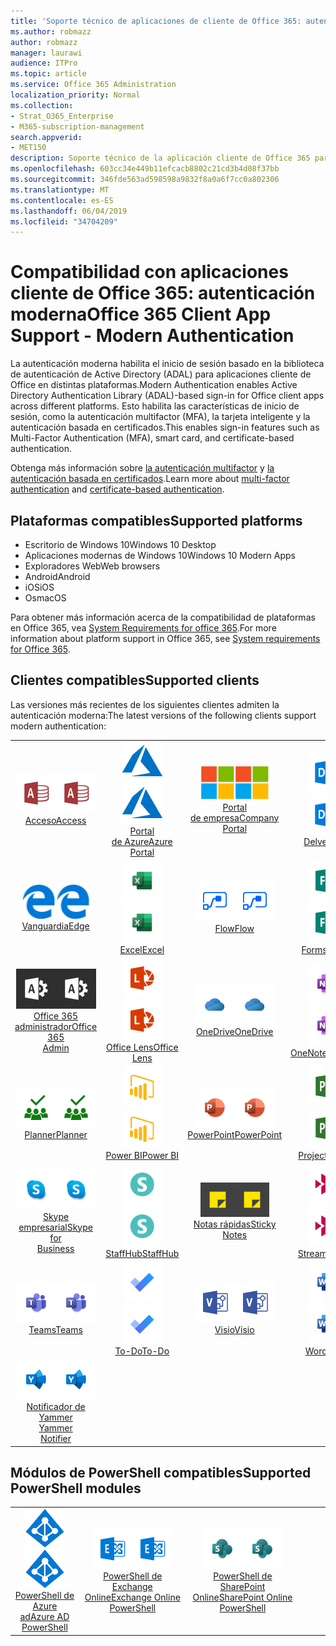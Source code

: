 ```yaml
---
title: 'Soporte técnico de aplicaciones de cliente de Office 365: autenticación moderna'
ms.author: robmazz
author: robmazz
manager: laurawi
audience: ITPro
ms.topic: article
ms.service: Office 365 Administration
localization_priority: Normal
ms.collection:
- Strat_O365_Enterprise
- M365-subscription-management
search.appverid:
- MET150
description: Soporte técnico de la aplicación cliente de Office 365 para la autenticación moderna.
ms.openlocfilehash: 603cc34e449b11efcacb8802c21cd3b4d08f37bb
ms.sourcegitcommit: 346fde563ad598598a9832f8a0a6f7cc0a802306
ms.translationtype: MT
ms.contentlocale: es-ES
ms.lasthandoff: 06/04/2019
ms.locfileid: "34704209"
---
```

# <a name="office-365-client-app-support---modern-authentication"></a><span data-ttu-id="871fe-103">Compatibilidad con aplicaciones cliente de Office 365: autenticación moderna</span><span class="sxs-lookup"><span data-stu-id="871fe-103">Office 365 Client App Support - Modern Authentication</span></span>

<span data-ttu-id="871fe-104">La autenticación moderna habilita el inicio de sesión basado en la biblioteca de autenticación de Active Directory (ADAL) para aplicaciones cliente de Office en distintas plataformas.</span><span class="sxs-lookup"><span data-stu-id="871fe-104">Modern Authentication enables Active Directory Authentication Library (ADAL)-based sign-in for Office client apps across different platforms.</span></span> <span data-ttu-id="871fe-105">Esto habilita las características de inicio de sesión, como la autenticación multifactor (MFA), la tarjeta inteligente y la autenticación basada en certificados.</span><span class="sxs-lookup"><span data-stu-id="871fe-105">This enables sign-in features such as Multi-Factor Authentication (MFA), smart card, and certificate-based authentication.</span></span>

<span data-ttu-id="871fe-106">Obtenga más información sobre [la autenticación multifactor](https://docs.microsoft.com/azure/active-directory/authentication/multi-factor-authentication) y [la autenticación basada en certificados](https://docs.microsoft.com/azure/active-directory/active-directory-certificate-based-authentication-get-started).</span><span class="sxs-lookup"><span data-stu-id="871fe-106">Learn more about [multi-factor authentication](https://docs.microsoft.com/azure/active-directory/authentication/multi-factor-authentication) and [certificate-based authentication](https://docs.microsoft.com/azure/active-directory/active-directory-certificate-based-authentication-get-started).</span></span>

## <a name="supported-platforms"></a><span data-ttu-id="871fe-107">Plataformas compatibles</span><span class="sxs-lookup"><span data-stu-id="871fe-107">Supported platforms</span></span>

 - <span data-ttu-id="871fe-108">Escritorio de Windows 10</span><span class="sxs-lookup"><span data-stu-id="871fe-108">Windows 10 Desktop</span></span>
 - <span data-ttu-id="871fe-109">Aplicaciones modernas de Windows 10</span><span class="sxs-lookup"><span data-stu-id="871fe-109">Windows 10 Modern Apps</span></span>
 - <span data-ttu-id="871fe-110">Exploradores Web</span><span class="sxs-lookup"><span data-stu-id="871fe-110">Web browsers</span></span>
 - <span data-ttu-id="871fe-111">Android</span><span class="sxs-lookup"><span data-stu-id="871fe-111">Android</span></span>
 - <span data-ttu-id="871fe-112">iOS</span><span class="sxs-lookup"><span data-stu-id="871fe-112">iOS</span></span>
 - <span data-ttu-id="871fe-113">Os</span><span class="sxs-lookup"><span data-stu-id="871fe-113">macOS</span></span>

<span data-ttu-id="871fe-114">Para obtener más información acerca de la compatibilidad de plataformas en Office 365, vea [System Requirements for office 365](https://products.office.com/office-system-requirements).</span><span class="sxs-lookup"><span data-stu-id="871fe-114">For more information about platform support in Office 365, see [System requirements for Office 365](https://products.office.com/office-system-requirements).</span></span>

## <a name="supported-clients"></a><span data-ttu-id="871fe-115">Clientes compatibles</span><span class="sxs-lookup"><span data-stu-id="871fe-115">Supported clients</span></span>

<span data-ttu-id="871fe-116">Las versiones más recientes de los siguientes clientes admiten la autenticación moderna:</span><span class="sxs-lookup"><span data-stu-id="871fe-116">The latest versions of the following clients support modern authentication:</span></span>

| | | | | | |
|:---:|:---:|:---:|:---:|:---:|:---:|
| <span data-ttu-id="871fe-117">![Icono de acceso](media/o365-access-64x64.png)</span><span class="sxs-lookup"><span data-stu-id="871fe-117">![Access icon](media/o365-access-64x64.png)</span></span> <br> [<span data-ttu-id="871fe-118">Acceso</span><span class="sxs-lookup"><span data-stu-id="871fe-118">Access</span></span>](https://products.office.com/access) | <span data-ttu-id="871fe-119">![Icono de Azure](media/o365-azure-64x64.png)</span><span class="sxs-lookup"><span data-stu-id="871fe-119">![Azure icon](media/o365-azure-64x64.png)</span></span> <br> [<span data-ttu-id="871fe-120">Portal <br> de Azure</span><span class="sxs-lookup"><span data-stu-id="871fe-120">Azure <br> Portal </span></span>](https://azure.microsoft.com/features/azure-portal/) | <span data-ttu-id="871fe-121">![Icono del portal de empresa](media/o365-microsoft-64x64.png)</span><span class="sxs-lookup"><span data-stu-id="871fe-121">![Company portal icon](media/o365-microsoft-64x64.png)</span></span> <br> [<span data-ttu-id="871fe-122">Portal <br> de empresa</span><span class="sxs-lookup"><span data-stu-id="871fe-122">Company <br> Portal </span></span>](https://docs.microsoft.com/intune-user-help/sign-in-to-the-company-portal) | <span data-ttu-id="871fe-123">![Icono de Delve](media/o365-delve-64x64.png)</span><span class="sxs-lookup"><span data-stu-id="871fe-123">![Delve icon](media/o365-delve-64x64.png)</span></span> <br> [<span data-ttu-id="871fe-124">Delve</span><span class="sxs-lookup"><span data-stu-id="871fe-124">Delve</span></span>](https://products.office.com/business/intelligent-search) | <span data-ttu-id="871fe-125">![Icono de Dynamics 365](media/o365-dynamics365-64x64.png)</span><span class="sxs-lookup"><span data-stu-id="871fe-125">![Dynamics 365 icon](media/o365-dynamics365-64x64.png)</span></span> <br> [<span data-ttu-id="871fe-126">Dynamics 365</span><span class="sxs-lookup"><span data-stu-id="871fe-126">Dynamics 365</span></span>](https://dynamics.microsoft.com) 
| <span data-ttu-id="871fe-127">![Icono de borde](media/o365-edge-64x64.png)</span><span class="sxs-lookup"><span data-stu-id="871fe-127">![Edge icon](media/o365-edge-64x64.png)</span></span> <br> [<span data-ttu-id="871fe-128">Vanguardia</span><span class="sxs-lookup"><span data-stu-id="871fe-128">Edge</span></span>](https://www.microsoft.com/windows/microsoft-edge) | <span data-ttu-id="871fe-129">![Icono de Excel](media/o365-excel-64x64.png)</span><span class="sxs-lookup"><span data-stu-id="871fe-129">![Excel icon](media/o365-excel-64x64.png)</span></span> <br> [<span data-ttu-id="871fe-130">Excel</span><span class="sxs-lookup"><span data-stu-id="871fe-130">Excel</span></span>](https://products.office.com/excel) | <span data-ttu-id="871fe-131">![Icono de flujo](media/o365-flow-64x64.png)</span><span class="sxs-lookup"><span data-stu-id="871fe-131">![Flow icon](media/o365-flow-64x64.png)</span></span> <br> [<span data-ttu-id="871fe-132">Flow</span><span class="sxs-lookup"><span data-stu-id="871fe-132">Flow</span></span>](https://flow.microsoft.com) | <span data-ttu-id="871fe-133">![Icono formularios](media/o365-forms-64x64.png)</span><span class="sxs-lookup"><span data-stu-id="871fe-133">![Forms icon](media/o365-forms-64x64.png)</span></span> <br> [<span data-ttu-id="871fe-134">Forms</span><span class="sxs-lookup"><span data-stu-id="871fe-134">Forms</span></span>](https://flow.microsoft.com/connectors/shared_microsoftforms/microsoft-forms/) | <span data-ttu-id="871fe-135">![Icono de Kaizala](media/o365-kaizala-64x64.png)</span><span class="sxs-lookup"><span data-stu-id="871fe-135">![Kaizala icon](media/o365-kaizala-64x64.png)</span></span> <br> [<span data-ttu-id="871fe-136">Kaizala</span><span class="sxs-lookup"><span data-stu-id="871fe-136">Kaizala</span></span>](https://products.office.com/en/business/microsoft-kaizala) 
| <span data-ttu-id="871fe-137">![Icono de Office 365 administrador](media/o365-o365admin-64x64.png)</span><span class="sxs-lookup"><span data-stu-id="871fe-137">![Office 365 Admin icon](media/o365-o365admin-64x64.png)</span></span> <br> [<span data-ttu-id="871fe-138">Office 365 <br> administrador</span><span class="sxs-lookup"><span data-stu-id="871fe-138">Office 365 <br> Admin</span></span>](https://products.office.com/business/manage-office-365-admin-app) | <span data-ttu-id="871fe-139">![Icono de lente](media/o365-lens-64x64.png)</span><span class="sxs-lookup"><span data-stu-id="871fe-139">![Lens icon](media/o365-lens-64x64.png)</span></span> <br> [<span data-ttu-id="871fe-140">Office Lens</span><span class="sxs-lookup"><span data-stu-id="871fe-140">Office Lens</span></span>](https://www.microsoft.com/p/office-lens/9wzdncrfj3t8?activetab=pivot%3Aoverviewtab) | <span data-ttu-id="871fe-141">![Icono de OneDrive para la empresa](media/o365-OneDrive-64x64.png)</span><span class="sxs-lookup"><span data-stu-id="871fe-141">![OneDrive for Business icon](media/o365-OneDrive-64x64.png)</span></span> <br> [<span data-ttu-id="871fe-142">OneDrive</span><span class="sxs-lookup"><span data-stu-id="871fe-142">OneDrive</span></span>](https://products.office.com/onedrive-for-business/online-cloud-storage) |  <span data-ttu-id="871fe-143">![Icono de OneNote](media/o365-OneNote-64x64.png)</span><span class="sxs-lookup"><span data-stu-id="871fe-143">![OneNote icon](media/o365-OneNote-64x64.png)</span></span> <br> [<span data-ttu-id="871fe-144">OneNote</span><span class="sxs-lookup"><span data-stu-id="871fe-144">OneNote</span></span>](https://products.office.com/onenote) | <span data-ttu-id="871fe-145">![Icono de Outlook](media/o365-outlook-64x64.png)</span><span class="sxs-lookup"><span data-stu-id="871fe-145">![Outlook icon](media/o365-outlook-64x64.png)</span></span> <br> [<span data-ttu-id="871fe-146">Outlook</span><span class="sxs-lookup"><span data-stu-id="871fe-146">Outlook</span></span>](https://products.office.com/outlook) 
| <span data-ttu-id="871fe-147">![Icono de Planner](media/o365-planner-64x64.png)</span><span class="sxs-lookup"><span data-stu-id="871fe-147">![Planner icon](media/o365-planner-64x64.png)</span></span> <br> [<span data-ttu-id="871fe-148">Planner</span><span class="sxs-lookup"><span data-stu-id="871fe-148">Planner</span></span>](https://products.office.com/business/task-management-software) | <span data-ttu-id="871fe-149">![Icono de PowerBI](media/o365-powerbi-64x64.png)</span><span class="sxs-lookup"><span data-stu-id="871fe-149">![PowerBI icon](media/o365-powerbi-64x64.png)</span></span> <br> [<span data-ttu-id="871fe-150">Power BI</span><span class="sxs-lookup"><span data-stu-id="871fe-150">Power BI</span></span>](https://powerbi.microsoft.com)| <span data-ttu-id="871fe-151">![Icono de PowerPoint](media/o365-powerpoint-64x64.png)</span><span class="sxs-lookup"><span data-stu-id="871fe-151">![PowerPoint icon](media/o365-powerpoint-64x64.png)</span></span> <br> [<span data-ttu-id="871fe-152">PowerPoint</span><span class="sxs-lookup"><span data-stu-id="871fe-152">PowerPoint</span></span>](https://products.office.com/powerpoint) | <span data-ttu-id="871fe-153">![Icono de proyecto](media/o365-project-64x64.png)</span><span class="sxs-lookup"><span data-stu-id="871fe-153">![Project icon](media/o365-project-64x64.png)</span></span> <br> [<span data-ttu-id="871fe-154">Project</span><span class="sxs-lookup"><span data-stu-id="871fe-154">Project</span></span>](https://products.office.com/project) | <span data-ttu-id="871fe-155">![Icono de SharePoint](media/o365-sharepoint-64x64.png)</span><span class="sxs-lookup"><span data-stu-id="871fe-155">![SharePoint icon](media/o365-sharepoint-64x64.png)</span></span> <br> [<span data-ttu-id="871fe-156">SharePoint</span><span class="sxs-lookup"><span data-stu-id="871fe-156">Sharepoint</span></span>](https://products.office.com/sharepoint) 
| <span data-ttu-id="871fe-157">![Icono de Skype empresarial](media/o365-skypeforbusiness-64x64.png)</span><span class="sxs-lookup"><span data-stu-id="871fe-157">![Skype for Business icon](media/o365-skypeforbusiness-64x64.png)</span></span> <br> [<span data-ttu-id="871fe-158">Skype <br> empresarial</span><span class="sxs-lookup"><span data-stu-id="871fe-158">Skype for <br> Business</span></span>](https://www.skype.com/business/) | <span data-ttu-id="871fe-159">![Icono de StaffHub](media/o365-staffhub-64x64.png)</span><span class="sxs-lookup"><span data-stu-id="871fe-159">![StaffHub icon](media/o365-staffhub-64x64.png)</span></span> <br> [<span data-ttu-id="871fe-160">StaffHub</span><span class="sxs-lookup"><span data-stu-id="871fe-160">StaffHub</span></span>](https://products.office.com/microsoft-staffhub/staff-scheduling-software)| <span data-ttu-id="871fe-161">![Icono de notas adhesivas](media/o365-stickynotes-64x64.png)</span><span class="sxs-lookup"><span data-stu-id="871fe-161">![Sticky Notes icon](media/o365-stickynotes-64x64.png)</span></span> <br> [<span data-ttu-id="871fe-162">Notas rápidas</span><span class="sxs-lookup"><span data-stu-id="871fe-162">Sticky Notes</span></span>](https://www.microsoft.com/p/microsoft-sticky-notes/9nblggh4qghw) | <span data-ttu-id="871fe-163">![Icono de secuencia](media/o365-stream-64x64.png)</span><span class="sxs-lookup"><span data-stu-id="871fe-163">![Stream icon](media/o365-stream-64x64.png)</span></span> <br> [<span data-ttu-id="871fe-164">Stream</span><span class="sxs-lookup"><span data-stu-id="871fe-164">Stream</span></span>](https://stream.microsoft.com) | <span data-ttu-id="871fe-165">![Icono de Sway](media/o365-sway-64x64.png)</span><span class="sxs-lookup"><span data-stu-id="871fe-165">![Sway icon](media/o365-sway-64x64.png)</span></span> <br> [<span data-ttu-id="871fe-166">Sway</span><span class="sxs-lookup"><span data-stu-id="871fe-166">Sway</span></span>](https://sway.com) 
| <span data-ttu-id="871fe-167">![Icono de Teams](media/o365-teams-64x64.png)</span><span class="sxs-lookup"><span data-stu-id="871fe-167">![Teams icon](media/o365-teams-64x64.png)</span></span> <br> [<span data-ttu-id="871fe-168">Teams</span><span class="sxs-lookup"><span data-stu-id="871fe-168">Teams</span></span>](https://products.office.com/microsoft-teams/group-chat-software) | <span data-ttu-id="871fe-169">![Icono de tarea pendiente](media/o365-todo-64x64.png)</span><span class="sxs-lookup"><span data-stu-id="871fe-169">![To-Do icon](media/o365-todo-64x64.png)</span></span> <br> [<span data-ttu-id="871fe-170">To-Do</span><span class="sxs-lookup"><span data-stu-id="871fe-170">To-Do</span></span>](https://todo.microsoft.com) | <span data-ttu-id="871fe-171">![Icono de Visio](media/o365-visio-64x64.png)</span><span class="sxs-lookup"><span data-stu-id="871fe-171">![Visio icon](media/o365-visio-64x64.png)</span></span> <br> [<span data-ttu-id="871fe-172">Visio</span><span class="sxs-lookup"><span data-stu-id="871fe-172">Visio</span></span>](https://products.office.com/visio/flowchart-software) | <span data-ttu-id="871fe-173">![Icono de Word](media/o365-word-64x64.png)</span><span class="sxs-lookup"><span data-stu-id="871fe-173">![Word icon](media/o365-word-64x64.png)</span></span> <br> [<span data-ttu-id="871fe-174">Word</span><span class="sxs-lookup"><span data-stu-id="871fe-174">Word</span></span>](https://products.office.com/word) | <span data-ttu-id="871fe-175">![Icono de Yammer](media/o365-yammer-64x64.png)</span><span class="sxs-lookup"><span data-stu-id="871fe-175">![Yammer icon](media/o365-yammer-64x64.png)</span></span> <br> [<span data-ttu-id="871fe-176">Yammer</span><span class="sxs-lookup"><span data-stu-id="871fe-176">Yammer</span></span>](https://products.office.com/yammer/yammer-overview) 
| <span data-ttu-id="871fe-177">![Icono de Yammer](media/o365-yammer-64x64.png)</span><span class="sxs-lookup"><span data-stu-id="871fe-177">![Yammer icon](media/o365-yammer-64x64.png)</span></span> <br> [<span data-ttu-id="871fe-178">Notificador de Yammer <br></span><span class="sxs-lookup"><span data-stu-id="871fe-178">Yammer <br> Notifier</span></span>](https://products.office.com/yammer/yammer-overview) |  |

## <a name="supported-powershell-modules"></a><span data-ttu-id="871fe-179">Módulos de PowerShell compatibles</span><span class="sxs-lookup"><span data-stu-id="871fe-179">Supported PowerShell modules</span></span>

| | | | | | |
|:---:|:---:|:---:|:---:|:---:|:---:|
| <span data-ttu-id="871fe-180">![Icono de Azure](media/o365-azure-ad-64x64.png)</span><span class="sxs-lookup"><span data-stu-id="871fe-180">![Azure icon](media/o365-azure-ad-64x64.png)</span></span> <br> [<span data-ttu-id="871fe-181">PowerShell de <br> Azure ad</span><span class="sxs-lookup"><span data-stu-id="871fe-181">Azure AD <br> PowerShell</span></span>](https://docs.microsoft.com/powershell/azure/active-directory/overview?view=azureadps-2.0) | <span data-ttu-id="871fe-182">![Icono de Exchange](media/o365-exchange-64x64.png)</span><span class="sxs-lookup"><span data-stu-id="871fe-182">![Exchange icon](media/o365-exchange-64x64.png)</span></span> <br> [<span data-ttu-id="871fe-183">PowerShell de <br> Exchange Online</span><span class="sxs-lookup"><span data-stu-id="871fe-183">Exchange Online <br> PowerShell</span></span>](https://docs.microsoft.com/powershell/exchange/exchange-online/exchange-online-powershell?view=exchange-ps) | <span data-ttu-id="871fe-184">![Icono de SharePoint](media/o365-sharepoint-64x64.png)</span><span class="sxs-lookup"><span data-stu-id="871fe-184">![SharePoint icon](media/o365-sharepoint-64x64.png)</span></span> <br> [<span data-ttu-id="871fe-185">PowerShell de <br> SharePoint Online</span><span class="sxs-lookup"><span data-stu-id="871fe-185">SharePoint Online <br> PowerShell</span></span>](https://docs.microsoft.com/sharepoint/manage-team-and-communication-sites-in-powershell)
